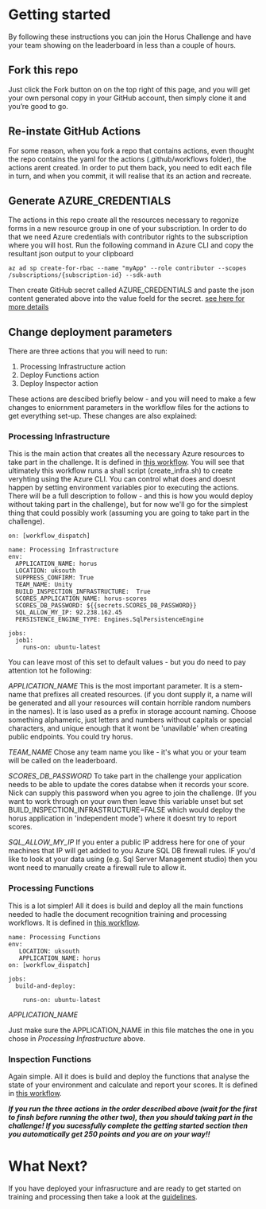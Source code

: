 # Getting started

By following these instructions you can join the Horus Challenge and have your team showing on the leaderboard in less than a couple of hours.

## Fork this repo
Just click the Fork button on on the top right of this page, and you will get your own personal copy in your GitHub account, then simply clone it and you’re good to go.

## Re-instate GitHub Actions
For some reason, when you fork a repo that contains actions, even thought the repo contains the yaml for the actions (.github/workflows folder), the actions arent created.  In order to put them back, you need to edit each file in turn, and when you commit, it will realise that its an action and recreate.

## Generate AZURE_CREDENTIALS
The actions in this repo create all the resources necessary to regonize forms in a new resource group in one of your subscription.  In order to do that we need Azure credentials with contributor rights to the subscription where you will host. Run the following command in Azure CLI and copy the resultant json output to your clipboard

`az ad sp create-for-rbac --name "myApp" --role contributor --scopes /subscriptions/{subscription-id} --sdk-auth`

Then create GitHub secret called AZURE_CREDENTIALS and paste the json content generated above into the value foeld for the secret. [see here for more details](https://github.com/Azure/login#configure-deployment-credentials)
                            
## Change deployment parameters

There are three actions that you will need to run:

1. Processing Infrastructure action
2. Deploy Functions action
3. Deploy Inspector action

These actions are descibed briefly below - and you will need to make a few changes to eniornment parameters in the workflow files for the actions to get everything set-up.  These changes are also explained:

### Processing Infrastructure

This is the main action that creates all the necessary Azure resources to take part in the challenge.  It is defined in [this workflow](/.github/workflows/processing-infra.yaml).  You will see that ultimately this workflow runs a shall script (create_infra.sh) to create veryhting using the Azure CLI.  You can control what does and doesnt happen by setting environment variables pior to executing the actions.  There will be a full description to follow - and this is how you would deploy without taking part in the challenge), but for now we'll go for the simplest thing that could possibly work (assuming you are going to take part in the challenge).

```
on: [workflow_dispatch]
 
name: Processing Infrastructure
env:
  APPLICATION_NAME: horus
  LOCATION: uksouth  
  SUPPRESS_CONFIRM: True
  TEAM_NAME: Unity
  BUILD_INSPECTION_INFRASTRUCTURE:  True
  SCORES_APPLICATION_NAME: horus-scores
  SCORES_DB_PASSWORD: ${{secrets.SCORES_DB_PASSWORD}}
  SQL_ALLOW_MY_IP: 92.238.162.45
  PERSISTENCE_ENGINE_TYPE: Engines.SqlPersistenceEngine 

jobs:
  job1:
    runs-on: ubuntu-latest
```

You can leave most of this set to default values - but you do need to pay attention tot he following:

_APPLICATION_NAME_
This is the most important parameter.  It is a stem-name that prefixes all created resources.  (if you dont supply it, a name will be generated and all your resources will contain horrible random numbers in the names).  It is laso used as a prefix in storage account naming. Choose something alphameric, just letters and numbers without capitals or special characters, and unique enough that it wont be 'unavilable' when creating public endpoints.  You could try <your initials>horus<a random number>.

_TEAM_NAME_
Chose any team name you like - it's what you or your team will be called on the leaderboard.

_SCORES_DB_PASSWORD_
To take part in the challenge your application needs to be able to update the cores databse when it records your score.  Nick can supply this password when you agree to join the challenge.  (If you want to work through on your own then leave this variable unset but set BUILD_INSPECTION_INFRASTRUCTURE=FALSE which would deploy the horus application in 'independent mode') where it doesnt try to report scores.

_SQL_ALLOW_MY_IP_
If you enter a public IP address here for one of your machines that IP will get added to you Azure SQL DB firewall rules. IF you'd like to look at your data using (e.g. Sql Server Management studio) then you wont need to manually create a firewall rule to allow it. 

### Processing Functions

This is a lot simpler! All it does is build and deploy all the main functions needed to hadle the document recognition training and processing workflows. It is defined in [this workflow](/.github/workflows/processing-functions.yaml).

```
name: Processing Functions
env:
   LOCATION: uksouth
   APPLICATION_NAME: horus
on: [workflow_dispatch]
      
jobs:
  build-and-deploy:

    runs-on: ubuntu-latest
```

_APPLICATION_NAME_

Just make sure the APPLICATION_NAME in this file matches the one in you chose in *Processing Infrastructure* above.

### Inspection Functions

Again simple. All it does is build and deploy the functions that analyse the state of your environment and calculate and report your scores. It is defined in [this workflow](/.github/workflows/inspection-functions.yaml).

___If you run the three actions in the order described above (wait for the first to finsh before running the other two), then you should taking part in the challenge! If you sucessfully complete the getting started section then you automatically get 250 points and you are on your way!!___

# What Next?

If you have deployed your infrasructure and are ready to get started on training and processing then take a look at the [guidelines](guidelines.md).
